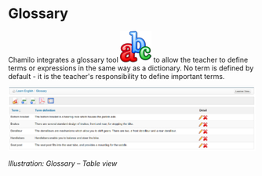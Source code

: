 # Glossary

Chamilo integrates a glossary tool ![](../../.gitbook/assets/graphics232.png) to allow the teacher to define terms or expressions in the same way as a dictionary. No term is defined by default - it is the teacher's responsibility to define important terms.

![](../../.gitbook/assets/images173%20%281%29.png)

_Illustration: Glossary – Table view_


